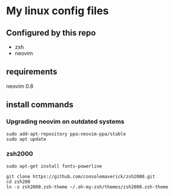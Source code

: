 # My linux config files

## Configured by this repo

- zsh
- neovim

## requirements
neovim 0.8

## install commands

### Upgrading neovim on outdated systems

```
sudo add-apt-repository ppa:neovim-ppa/stable
sudo apt update
```

### zsh2000

```
sudo apt-get install fonts-powerline

git clone https://github.com/consolemaverick/zsh2000.git
cd zsh200
ln -s zsh2000.zsh-theme ~/.oh-my-zsh/themes/zsh2000.zsh-theme
```
